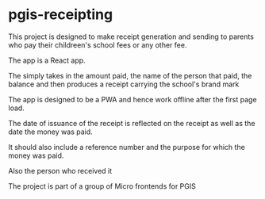 # pgis-receipting
This project is designed to make receipt generation and sending to parents who pay their childreen's school fees or any other fee.

The app is a React app.

The simply takes in the amount paid, the name of the person that paid, the balance and then produces a receipt carrying the school's brand mark 

The app is designed to be a PWA and hence work offline after the first page load.

The date of issuance of the receipt is reflected on the receipt as well as the date the money was paid.

It should also include a reference number and the purpose for which the money was paid.

Also the person who received it

The project is part of a group of Micro frontends for PGIS
